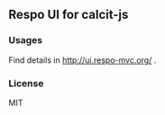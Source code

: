 
Respo UI for calcit-js
----

### Usages

Find details in http://ui.respo-mvc.org/ .

### License

MIT
